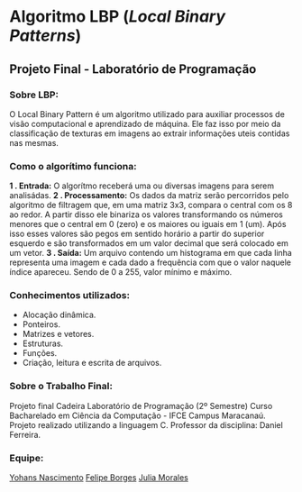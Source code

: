 
# Algoritmo LBP (*Local Binary Patterns*)
## Projeto Final - Laboratório de Programação

### Sobre LBP:
O Local Binary Pattern é um algoritmo utilizado para auxiliar processos de visão computacional e aprendizado de máquina. Ele faz isso por meio da classificação de texturas em imagens ao extrair informações uteis contidas nas mesmas.

### Como o algorítimo funciona:
**1 . Entrada:** O algorítmo receberá uma ou diversas imagens para serem analisádas.
**2 . Processamento:** Os dados da matriz serão percorridos pelo algoritmo de filtragem que, em uma matriz 3x3, compara o central com os 8 ao redor. A partir disso ele binariza os valores transformando os números menores que o central em 0 (zero) e os maiores ou iguais em 1 (um). Após isso esses valores são pegos em sentido horário a partir do superior esquerdo e são transformados em um valor decimal que será colocado em um vetor.
**3 . Saída:** Um arquivo contendo um histograma em que cada linha representa uma imagem e cada dado a frequência com que o valor naquele índice apareceu. Sendo de 0 a 255, valor mínimo e máximo.

### Conhecimentos utilizados:
- Alocação dinâmica.
- Ponteiros.
- Matrizes e vetores.
- Estruturas.
- Funções.
- Criação, leitura e escrita de arquivos.

### Sobre o Trabalho Final:
Projeto final Cadeira Laboratório de Programação (2º Semestre)
Curso Bacharelado em Ciência da Computação - IFCE Campus Maracanaú.
Projeto realizado utilizando a linguagem C.
Professor da disciplina: Daniel Ferreira.

### Equipe:
[Yohans Nascimento](https://github.com/YohansN)
[Felipe Borges](https://github.com/felipebsoares)
[Julia Morales](https://github.com/juliamoraless)